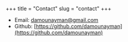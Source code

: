 +++
title = "Contact"
slug = "contact"
+++

+ Email: [damounayman@gmail.com](damounayman@gmail.com)
+ Github: [https://github.com/damounayman](https://github.com/damounayman)
